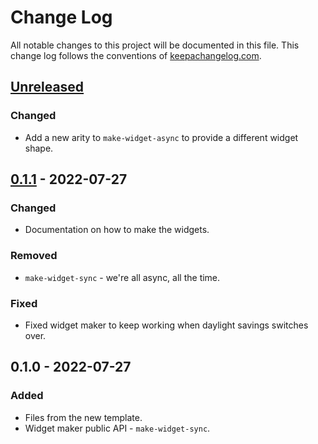 # Change Log
All notable changes to this project will be documented in this file. This change log follows the conventions of [keepachangelog.com](http://keepachangelog.com/).

## [Unreleased]
### Changed
- Add a new arity to `make-widget-async` to provide a different widget shape.

## [0.1.1] - 2022-07-27
### Changed
- Documentation on how to make the widgets.

### Removed
- `make-widget-sync` - we're all async, all the time.

### Fixed
- Fixed widget maker to keep working when daylight savings switches over.

## 0.1.0 - 2022-07-27
### Added
- Files from the new template.
- Widget maker public API - `make-widget-sync`.

[Unreleased]: https://sourcehost.site/your-name/clohue/compare/0.1.1...HEAD
[0.1.1]: https://sourcehost.site/your-name/clohue/compare/0.1.0...0.1.1
